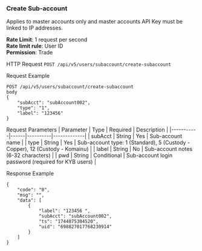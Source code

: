 ### Create Sub-account
Applies to master accounts only and master accounts API Key must be linked to IP addresses.

**Rate Limit**: 1 request per second  
**Rate limit rule**: User ID  
**Permission**: Trade  

HTTP Request
`POST /api/v5/users/subaccount/create-subaccount`

Request Example
```
POST /api/v5/users/subaccount/create-subaccount
body
{
    "subAcct": "subAccount002",
    "type": "1",
    "label": "123456"
}
```

Request Parameters
| Parameter | Type | Required | Description |
|-----------|------|----------|-------------|
| subAcct | String | Yes | Sub-account name |
| type | String | Yes | Sub-account type: 1 (Standard), 5 (Custody - Copper), 12 (Custody - Komainu) |
| label | String | No | Sub-account notes (6-32 characters) |
| pwd | String | Conditional | Sub-account login password (required for KYB users) |

Response Example
```
{
    "code": "0",
    "msg": "",
    "data": [
        {
            "label": "123456 ",
            "subAcct": "subAccount002",
            "ts": "1744875304520",
            "uid": "698827017768230914"
        }
    ]
}
```
